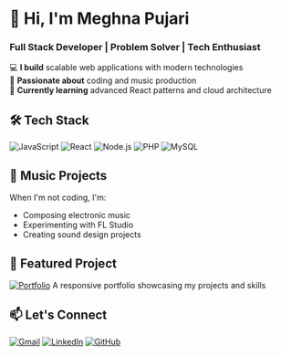 # 👋 Hi, I'm Meghna Pujari

### Full Stack Developer | Problem Solver | Tech Enthusiast

💻 **I build** scalable web applications with modern technologies  
🎵 **Passionate about** coding and music production  
🌱 **Currently learning** advanced React patterns and cloud architecture  

## 🛠 Tech Stack
![JavaScript](https://img.shields.io/badge/-JavaScript-F7DF1E?logo=javascript&logoColor=black)
![React](https://img.shields.io/badge/-React-61DAFB?logo=react&logoColor=white)
![Node.js](https://img.shields.io/badge/-Node.js-339933?logo=node.js&logoColor=white)
![PHP](https://img.shields.io/badge/-PHP-777BB4?logo=php&logoColor=white)
![MySQL](https://img.shields.io/badge/-MySQL-4479A1?logo=mysql&logoColor=white)

## 🎵 Music Projects
When I'm not coding, I'm:
- Composing electronic music
- Experimenting with FL Studio
- Creating sound design projects

## 🌟 Featured Project
[![Portfolio](https://img.shields.io/badge/🚀_My_Portfolio-Live-brightgreen)](https://meghna-portfolio-git-main-meghna-pujaris-projects.vercel.app/)
A responsive portfolio showcasing my projects and skills

## 📫 Let's Connect
[![Gmail](https://img.shields.io/badge/-meghapujari28@gmail.com-D14836?logo=gmail&logoColor=white)](mailto:meghapujari28@gmail.com)
[![LinkedIn](https://img.shields.io/badge/-LinkedIn-0077B5?logo=linkedin&logoColor=white)](https://www.linkedin.com/in/your-profile)
[![GitHub](https://img.shields.io/badge/-GitHub-181717?logo=github&logoColor=white)](https://github.com/MeghnaPujari22)

<!---
Fun fact: I once debugged code while listening to lo-fi beats for 8 hours straight!
--->
